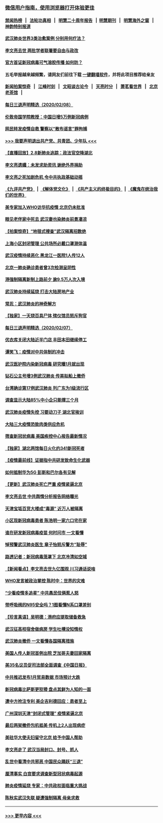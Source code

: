 ### [微信用户指南，使用浏览器打开体验更佳](https://github.com/gfw-breaker/banned-news1/blob/master/indexes/wechat-guide.md?t=0)
#### [禁闻热榜](热点新闻.md?t=0)  &nbsp;&nbsp;|&nbsp;&nbsp; [法轮功真相](https://github.com/gfw-breaker/truth/blob/master/README.md?t=0) &nbsp;&nbsp;|&nbsp;&nbsp; [明慧二十周年报告](https://github.com/gfw-breaker/mh-reports/blob/master/README.md?t=0) &nbsp;&nbsp;|&nbsp;&nbsp;[明慧期刊](https://github.com/gfw-breaker/mh-qikan) &nbsp;&nbsp;|&nbsp;&nbsp; [明慧海外之窗](https://github.com/gfw-breaker/mh-news/blob/master/README.md?t=0) &nbsp;&nbsp;|&nbsp;&nbsp; [神韵特别报道](https://github.com/gfw-breaker/mh-news/blob/master/shenyun.md?t=0)
#### [武汉肺炎世界3类治愈案例 分别用何疗法？](../pages/nsc413/n11854231.md?t=02090111) 
#### [李文亮去世 两批学者联署要自由与政改](../pages/nsc413/n11854100.md?t=02090111) 
#### [官方首证新冠病毒可气溶胶传播 如何防？](../pages/nsc413/n11854210.md?t=02090111) 
#### 五毛举报越来越频繁，请网友们前往下载 [一键翻墙软件](https://github.com/gfw-breaker/ssr-accounts)，并将此项目推荐给亲友
#### [新闻拍案惊奇](https://github.com/gfw-breaker/banned-news1/blob/master/pages/link4.md) &nbsp;&nbsp;|&nbsp;&nbsp; [江峰时刻](https://github.com/gfw-breaker/banned-news1/blob/master/pages/link4.md) &nbsp;&nbsp;|&nbsp;&nbsp; [文昭谈古论今](https://github.com/gfw-breaker/banned-news1/blob/master/pages/link4.md) &nbsp;&nbsp;|&nbsp;&nbsp; [天亮时分](https://github.com/gfw-breaker/banned-news1/blob/master/pages/link4.md) &nbsp;&nbsp;|&nbsp;&nbsp; [萧茗看世界](https://github.com/gfw-breaker/banned-news1/blob/master/pages/link4.md) &nbsp;&nbsp;|&nbsp;&nbsp; [北京老茶馆](https://github.com/gfw-breaker/banned-news1/blob/master/pages/link4.md) &nbsp;&nbsp;|&nbsp;&nbsp; 
#### [每日三退声明精选（2020/02/08）](../pages/nsc413/n11854227.md?t=02090111) 
#### [伦敦帝国学院教授：中国日增5万例新冠病例](../pages/nsc413/n11854174.md?t=02090111) 
#### [网民转发疫情自救 警察以“散布谣言”罪拘捕](../pages/nsc413/n11854110.md?t=02090111) 
#### [>>> 我要声明退出共产党、共青团、少年队 <<<](https://github.com/begood0513/goodnews/blob/master/quit/letter.md) 
#### [【直播回放】2.8新肺炎追踪：政法官空降湖北](../pages/nsc413/n11854028.md?t=02090111) 
#### [李文亮遗孀：未发求助资讯 谢绝外界捐助](../pages/nsc413/n11854067.md?t=02090111) 
#### [李文亮之死加剧危机 令中共执政基础动摇](../pages/nsc413/n11854003.md?t=02090111) 
#### [《九评共产党》](https://github.com/begood0513/9ping.md/blob/master/README.md) &nbsp;|&nbsp; [《解体党文化》](../../../../jtdwh.md/blob/master/README.md)  &nbsp;|&nbsp; [《共产主义的终极目的》](../../../../gczydzjmd.md/blob/master/README.md) &nbsp;|&nbsp; [《魔鬼在统治我们的世界》](../../../../mgztzwmdsj.md/blob/master/README.md) 
#### [美专家加入WHO访华抗疫情 北京仍未批准](../pages/nsc413/n11854043.md?t=02090111) 
#### [眼见老伴家中死去 武汉妻也染肺炎前景凄凉](../pages/nsc413/n11854040.md?t=02090111) 
#### [【拍案惊奇】“地毯式搜查”武汉隔离招数绝](../pages/nsc413/n11853334.md?t=02090111) 
#### [上海小区封闭管理 公共场所必戴口罩测体温](../pages/nsc413/n11853846.md?t=02090111) 
#### [武汉疫情持续恶化 黑龙江一医院1人传12人](../pages/nsc413/n11853839.md?t=02090111) 
#### [北京一肺炎确诊患者曾3次检测呈阴性](../pages/nsc413/n11853772.md?t=02090111) 
#### [港强制隔离新制上路前夕 逾9.5万人次入境](../pages/nsc413/n11853708.md?t=02090111) 
#### [武汉肺炎持续延烧 打击大陆房地产业](../pages/nsc413/n11853405.md?t=02090111) 
#### [常忍：武汉肺炎的神奇解方](../pages/nsc413/n11853413.md?t=02090111) 
#### [【独家】一天烧百具尸体 殡仪馆员怒斥狗官](../pages/nsc413/n11853323.md?t=02090111) 
#### [每日三退声明精选（2020/02/07）](../pages/nsc413/n11853462.md?t=02090111) 
#### [优衣库关闭大陆近半门店 丰田本田继续停工](../pages/nsc413/n11853213.md?t=02090111) 
#### [谭笑飞：疫情对中共体制的冲击](../pages/nsc413/n11853341.md?t=02090111) 
#### [武汉医护院内染新冠病毒 研究曝1月就出现](../pages/nsc413/n11852928.md?t=02090111) 
#### [钻石公主号增3例武汉肺炎 传美拟船上撤侨](../pages/nsc413/n11853240.md?t=02090111) 
#### [台湾确诊第17例武汉肺炎 列广东为1级流行区](../pages/nsc413/n11853182.md?t=02090111) 
#### [调查显示大陆85%中小企只能撑三个月](../pages/nsc413/n11853086.md?t=02090111) 
#### [武汉肺炎疫情失控 习要动刀子 湖北官挨训](../pages/nsc413/n11851103.md?t=02090111) 
#### [大陆三大疫情恐致肉类供应危机](../pages/nsc413/n11852769.md?t=02090111) 
#### [筛查新冠状病毒 美国疾控中心报告最新情况](../pages/nsc413/n11853070.md?t=02090111) 
#### [【独家】湖北两馆每日火化约341新冠死者](../pages/nsc413/n11845444.md?t=02090111) 
#### [【疫情最前线】证据指中共研发致命生化武器](../pages/nsc413/n11853087.md?t=02090111) 
#### [如何抵制华为5G 彭斯和巴尔各有见解](../pages/nsc413/n11852535.md?t=02090111) 
#### [【更新】武汉肺炎死亡严重 疫情紧逼北京](../pages/nsc413/n11801312.md?t=02090111) 
#### [李文亮去世 中共舆情分析报告网络曝光](../pages/nsc413/n11852868.md?t=02090111) 
#### [天津宝坻百货大楼成“毒源” 近万人被隔离](../pages/nsc413/n11852839.md?t=02090111) 
#### [小区现新冠病毒患者 陈浩明一家六口宅在家](../pages/nsc413/n11852799.md?t=02090111) 
#### [谁在研发新冠病毒疫苗 何时问市 一文看懂](../pages/nsc413/n11852840.md?t=02090111) 
#### [悼预警武汉肺炎医生 章子怡怒斥警方“耻辱”](../pages/nsc413/n11852148.md?t=02090111) 
#### [路透记者：新冠病毒笼罩下 北京冷清如空城](../pages/nsc413/n11852835.md?t=02090111) 
#### [【新闻看点】李文亮去世九亿围观 川习通话说啥](../pages/nsc413/n11852360.md?t=02090111) 
#### [WHO发言被政治掌控 陈时中：世界的灾难](../pages/nsc413/n11851740.md?t=02090111) 
#### [“少看疫情多追星” 中共愚民伎俩惹人怒](../pages/nsc413/n11852499.md?t=02090111) 
#### [带呼吸阀的N95安全吗？1图看懂N系口罩差别](../pages/nsc413/n11846752.md?t=02090111) 
#### [【珍言真语】吴明德：港府应提取储备救急](../pages/nsc413/n11852734.md?t=02090111) 
#### [武汉征高校宿舍做病房 学生吐槽没知情权](../pages/nsc413/n11852555.md?t=02090111) 
#### [武汉肺炎撤侨 一文看懂各国隔离措施](../pages/nsc413/n11844216.md?t=02090111) 
#### [美国人传人新冠首例出院 芝加哥夫妻回家隔离](../pages/nsc413/n11852452.md?t=02090111) 
#### [美35名议员促司法部全面调查《中国日报》](../pages/nsc413/n11852435.md?t=02090111) 
#### [中共推迟发布1月贸易数据 市场预计大跌](../pages/nsc413/n11852380.md?t=02090111) 
#### [新冠病毒比萨斯更狡猾 盘点其鲜为人知的一面](../pages/nsc413/n11851114.md?t=02090111) 
#### [遭中方抢注专利 美企吉利德回应：患者至上](../pages/nsc413/n11852037.md?t=02090111) 
#### [广州深圳天津“封闭式管理” 疫情紧逼北京](../pages/nsc413/n11852246.md?t=02090111) 
#### [最后两架撤侨包机抵美 传机上2人出现病症](../pages/nsc413/n11852173.md?t=02090111) 
#### [美驻华大使夫妇留守北京 给予中国人帮助](../pages/nsc413/n11852165.md?t=02090111) 
#### [李文亮走了 武汉当局封口、封号、抓人](../pages/nsc413/n11852108.md?t=02090111) 
#### [乱世中看清中共邪恶 中国民众踊跃“三退”](../pages/nsc413/n11835515.md?t=02090111) 
#### [厘清事实 白宫要求调查新型冠状病毒起源](../pages/nsc413/n11852106.md?t=02090111) 
#### [肺炎疫情延烧 专家：中共政权面临重大挑战](../pages/nsc413/n11851884.md?t=02090111) 
#### [陈秋实武汉失联 疑遭强制隔离 母亲求救](../pages/nsc413/n11851944.md?t=02090111) 

----
#### [ >>> 更早内容 <<< ](../indexes/nsc413-earlier.md)
